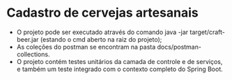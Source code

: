 # Cadastro de cervejas artesanais

- O projeto pode ser executado através do comando java -jar target/craft-beer.jar (estando o cmd aberto na raiz do projeto);
- As coleções do postman se encontram na pasta docs/postman-collections.
- O projeto contém testes unitários da camada de controle e de serviços, e também um teste integrado com o contexto completo do Spring Boot.



